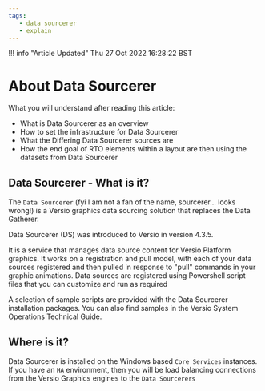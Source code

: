 ```yaml
---
tags:
   - data sourcerer
   - explain
---
```

<!--
Title : exp_data_sourcerer
- Created : 2022-07-19
- Updated :
- Author : James Rivers
- Written against (version):
- Sources :
- Author Notes :
- Tags : 
-->

!!! info "Article Updated"
    Thu 27 Oct 2022 16:28:22 BST

# About Data Sourcerer

What you will understand after reading this article:
- What is Data Sourcerer as an overview
- How to set the infrastructure for Data Sourcerer
- What the Differing Data Sourcerer sources are
- How the end goal of RTO elements within a layout are then using the datasets from Data Sourcerer

## Data Sourcerer - What is it?
 
The `Data Sourcerer` (fyi I am not a fan of the name, sourcerer... looks wrong!) is a Versio graphics data sourcing solution that replaces the Data Gatherer.

Data Sourcerer (DS) was introduced to Versio in version 4.3.5.

It  is a service that manages data source content for Versio Platform graphics. It works on a registration and pull model, with each of your data sources registered and then pulled in response to "pull" commands in your graphic animations. Data sources are registered using Powershell script files that you can customize and run as required

A selection of sample scripts are provided with the Data Sourcerer installation packages. You can also find samples in the Versio System Operations Technical Guide. 

## Where is it?
Data Sourcerer is installed on the Windows based `Core Services` instances. If you have an `HA` environment, then you will be load balancing connections from the Versio Graphics engines to the `Data Sourcerers`
